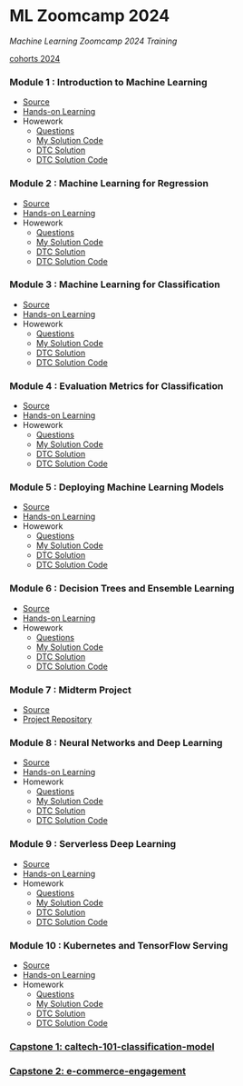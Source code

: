 # ML Zoomcamp 2024
_Machine Learning Zoomcamp 2024 Training_

[cohorts 2024](https://github.com/DataTalksClub/machine-learning-zoomcamp/tree/bd0c3f53ced068fd4cc3c19c789b6558b56b0721/cohorts/2024)

### Module 1 : Introduction to Machine Learning
- [Source](https://github.com/DataTalksClub/machine-learning-zoomcamp/tree/master/01-intro)
- [Hands-on Learning](https://github.com/garjita63/ml-zoomcamp-2024/tree/main/hands-on-learning/module-01)
- Howework
  - [Questions](https://github.com/DataTalksClub/machine-learning-zoomcamp/blob/master/cohorts/2024/01-intro/homework.md)
  - [My Solution Code](https://github.com/garjita63/ml-zoomcamp-2024/blob/main/homework/homework-01.ipynb)
  - [DTC Solution](https://courses.datatalks.club/ml-zoomcamp-2024/homework/hw01)
  - [DTC Solution Code](https://github.com/DataTalksClub/machine-learning-zoomcamp/blob/master/cohorts/2024/01-intro/homework_1.ipynb)
    
### Module 2 : Machine Learning for Regression
- [Source](https://github.com/DataTalksClub/machine-learning-zoomcamp/tree/master/02-regression)
- [Hands-on Learning](https://github.com/garjita63/ml-zoomcamp-2024/blob/main/hands-on-learning/module-02/02-carprice.ipynb)
- Howework
  - [Questions](https://github.com/DataTalksClub/machine-learning-zoomcamp/blob/master/cohorts/2024/02-regression/homework.md)
  - [My Solution Code](https://github.com/ketut-garjita/ml-zoomcamp-2024/blob/6f328a7f643e08a7fe9669d35ab838103fcb2c71/homework/homework-02.ipynb)
  - [DTC Solution](https://courses.datatalks.club/ml-zoomcamp-2024/homework/hw02)
  - [DTC Solution Code](https://github.com/DataTalksClub/machine-learning-zoomcamp/blob/master/cohorts/2024/02-regression/homework.ipynb)

### Module 3 : Machine Learning for Classification
- [Source](https://github.com/DataTalksClub/machine-learning-zoomcamp/tree/master/03-classification)
- [Hands-on Learning]()
- Howework
  - [Questions](https://github.com/DataTalksClub/machine-learning-zoomcamp/blob/master/cohorts/2024/03-classification/homework.md)
  - [My Solution Code](https://github.com/ketut-garjita/ml-zoomcamp-2024/blob/6f328a7f643e08a7fe9669d35ab838103fcb2c71/homework/homework-03.ipynb)
  - [DTC Solution](https://courses.datatalks.club/ml-zoomcamp-2024/homework/hw03)
  - [DTC Solution Code](https://github.com/DataTalksClub/machine-learning-zoomcamp/blob/master/cohorts/2024/03-classification/homework_3.ipynb)

### Module 4 : Evaluation Metrics for Classification
- [Source](https://github.com/DataTalksClub/machine-learning-zoomcamp/tree/master/04-evaluation)
- [Hands-on Learning]()
- Howework
  - [Questions](https://github.com/DataTalksClub/machine-learning-zoomcamp/blob/master/cohorts/2024/04-evaluation/homework.md)
  - [My Solution Code](https://github.com/ketut-garjita/ml-zoomcamp-2024/blob/6f328a7f643e08a7fe9669d35ab838103fcb2c71/homework/homework-04.ipynb)
  - [DTC Solution](https://courses.datatalks.club/ml-zoomcamp-2024/homework/hw04)
  - [DTC Solution Code](https://github.com/DataTalksClub/machine-learning-zoomcamp/blob/bd0c3f53ced068fd4cc3c19c789b6558b56b0721/cohorts/2024/04-evaluation/homework.ipynb)

### Module 5 : Deploying Machine Learning Models
- [Source](https://github.com/DataTalksClub/machine-learning-zoomcamp/tree/bd0c3f53ced068fd4cc3c19c789b6558b56b0721/05-deployment)
- [Hands-on Learning]()
- Howework
  - [Questions](https://github.com/DataTalksClub/machine-learning-zoomcamp/blob/bd0c3f53ced068fd4cc3c19c789b6558b56b0721/cohorts/2024/05-deployment/homework.md)
  - [My Solution Code](https://github.com/ketut-garjita/ml-zoomcamp-2024/blob/e02ccd84cab9ae614478ccc9421d58aedb635987/homework/homework-05.ipynb)
  - [DTC Solution](https://courses.datatalks.club/ml-zoomcamp-2024/homework/hw05)
  - [DTC Solution Code](https://github.com/DataTalksClub/machine-learning-zoomcamp/tree/master/cohorts/2024/05-deployment/homework)

### Module 6 : Decision Trees and Ensemble Learning
- [Source](https://github.com/DataTalksClub/machine-learning-zoomcamp/tree/bd0c3f53ced068fd4cc3c19c789b6558b56b0721/06-trees)
- [Hands-on Learning]()
- Howework
  - [Questions](https://github.com/DataTalksClub/machine-learning-zoomcamp/blob/bd0c3f53ced068fd4cc3c19c789b6558b56b0721/cohorts/2024/06-trees/homework.md)
  - [My Solution Code](https://github.com/ketut-garjita/ml-zoomcamp-2024/blob/main/homework/homework-06.ipynb)
  - [DTC Solution](https://courses.datatalks.club/ml-zoomcamp-2024/homework/hw05)
  - [DTC Solution Code](https://github.com/DataTalksClub/machine-learning-zoomcamp/blob/master/cohorts/2024/06-trees/homework.ipynb)

### Module 7 : Midterm Project
- [Source](https://github.com/DataTalksClub/machine-learning-zoomcamp/blob/bd0c3f53ced068fd4cc3c19c789b6558b56b0721/cohorts/2024/projects.md)
- [Project Repository](https://github.com/ketut-garjita/stock-prediction)

### Module 8 : Neural Networks and Deep Learning
- [Source](https://github.com/DataTalksClub/machine-learning-zoomcamp/tree/bd0c3f53ced068fd4cc3c19c789b6558b56b0721/08-deep-learning)
- [Hands-on Learning]()
- Homework
  - [Questions](https://github.com/DataTalksClub/machine-learning-zoomcamp/blob/bd0c3f53ced068fd4cc3c19c789b6558b56b0721/cohorts/2024/08-deep-learning/homework.md)
  - [My Solution Code](https://github.com/ketut-garjita/ml-zoomcamp-2024/blob/main/homework/homework-08.ipynb)
  - [DTC Solution](https://courses.datatalks.club/ml-zoomcamp-2024/homework/hw08)
  - [DTC Solution Code](https://github.com/DataTalksClub/machine-learning-zoomcamp/blob/master/cohorts/2024/08-deep-learning/homework_8.ipynb)

### Module 9 : Serverless Deep Learning
- [Source](https://github.com/DataTalksClub/machine-learning-zoomcamp/tree/master/09-serverless)
- [Hands-on Learning]()
- Homework
  - [Questions](https://github.com/DataTalksClub/machine-learning-zoomcamp/blob/b6dda07cdfc7b50bbeb784c197f09178bcfede6b/cohorts/2024/09-serverless/homework.md)
  - [My Solution Code](https://github.com/ketut-garjita/ml-zoomcamp-2024/tree/main/homework/homework-09)
  - [DTC Solution](https://courses.datatalks.club/ml-zoomcamp-2024/homework/hw09)
  - [DTC Solution Code]()

### Module 10 : Kubernetes and TensorFlow Serving
- [Source](https://github.com/DataTalksClub/machine-learning-zoomcamp/tree/master/10-kubernetes)
- [Hands-on Learning]()
- Homework
  - [Questions](https://github.com/DataTalksClub/machine-learning-zoomcamp/blob/master/cohorts/2024/10-kubernetes/homework.md)
  - [My Solution Code](https://github.com/ketut-garjita/ml-zoomcamp-2024/tree/main/homework/homework-10)
  - [DTC Solution](https://courses.datatalks.club/ml-zoomcamp-2024/homework/hw10)
  - [DTC Solution Code]()
    
### [Capstone 1: caltech-101-classification-model](https://github.com/ketut-garjita/caltech-101-classification-model)

### [Capstone 2: e-commerce-engagement](https://github.com/ketut-garjita/e-commerce-engagement)

